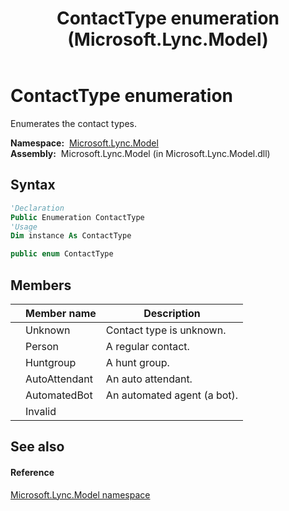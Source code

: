 ﻿---
title: ContactType enumeration (Microsoft.Lync.Model)
TOCTitle: ContactType enumeration
ms:assetid: T:Microsoft.Lync.Model.ContactType_DI_3_UC_OCS14MrefLyncWPF
ms:mtpsurl: https://msdn.microsoft.com/en-us/library/microsoft.lync.model.contacttype_di_3_uc_ocs14mreflyncwpf(v=office.15)
ms:contentKeyID: 48599416
ms.date: 07/28/2014
mtps_version: v=office.15
f1_keywords:
- Microsoft.Lync.Model.ContactType
- Microsoft.Lync.Model.ContactType.AutoAttendant
- Microsoft.Lync.Model.ContactType.AutomatedBot
- Microsoft.Lync.Model.ContactType.Huntgroup
- Microsoft.Lync.Model.ContactType.Invalid
- Microsoft.Lync.Model.ContactType.Person
- Microsoft.Lync.Model.ContactType.Unknown
dev_langs:
- CSharp
- JScript
- VB
- other
---

# ContactType enumeration

Enumerates the contact types.

**Namespace:**  [Microsoft.Lync.Model](microsoft-lync-model-namespace_2.md)  
**Assembly:**  Microsoft.Lync.Model (in Microsoft.Lync.Model.dll)

## Syntax

``` vb
'Declaration
Public Enumeration ContactType
'Usage
Dim instance As ContactType
```

``` csharp
public enum ContactType
```

## Members

<table>
<thead>
<tr class="header">
<th></th>
<th>Member name</th>
<th>Description</th>
</tr>
</thead>
<tbody>
<tr class="odd">
<td></td>
<td>Unknown</td>
<td>Contact type is unknown.</td>
</tr>
<tr class="even">
<td></td>
<td>Person</td>
<td>A regular contact.</td>
</tr>
<tr class="odd">
<td></td>
<td>Huntgroup</td>
<td>A hunt group.</td>
</tr>
<tr class="even">
<td></td>
<td>AutoAttendant</td>
<td>An auto attendant.</td>
</tr>
<tr class="odd">
<td></td>
<td>AutomatedBot</td>
<td>An automated agent (a bot).</td>
</tr>
<tr class="even">
<td></td>
<td>Invalid</td>
<td></td>
</tr>
</tbody>
</table>


## See also

#### Reference

[Microsoft.Lync.Model namespace](microsoft-lync-model-namespace_2.md)

